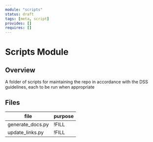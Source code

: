 ```yaml
---
module: "scripts"
status: draft
tags: [meta, script]
provides: []
requires: []
---
```

# Scripts Module
## Overview
A folder of scripts for maintaining the repo in accordance with the DSS guidelines, each to be run when appropriate
## Files
| file            | purpose   |
|-----------------|-----------|
|generate_docs.py |!FILL      |
|update_links.py  |!FILL      |